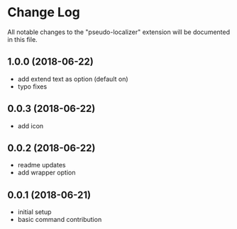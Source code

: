 # Change Log
All notable changes to the "pseudo-localizer" extension will be documented in this file.

## 1.0.0 (2018-06-22)

- add extend text as option (default on)
- typo fixes

## 0.0.3 (2018-06-22)

- add icon

## 0.0.2 (2018-06-22)

- readme updates
- add wrapper option

## 0.0.1 (2018-06-21)

- initial setup
- basic command contribution
